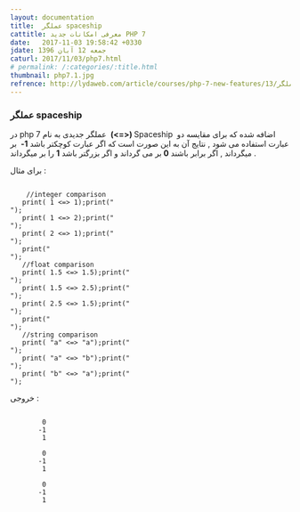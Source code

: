 ```yaml
---
layout: documentation
title:  عملگر spaceship
cattitle: معرفی امکانات جدید PHP 7
date:   2017-11-03 19:58:42 +0330
jdate: جمعه 12 آبان 1396
caturl: 2017/11/03/php7.html
# permalink: /:categories/:title.html
thumbnail: php7.1.jpg
refrence: http://lydaweb.com/article/courses/php-7-new-features/13/عملگر-spaceship-در-php-7
---
```

<h3>عملگر spaceship</h3>
<p>
 در php 7 عملگر جدیدی به نام <strong>&nbsp;(&lt;=&gt;) </strong>Spaceship &nbsp;اضافه شده که برای مقایسه دو عبارت استفاده می شود , نتایج آن به این صورت است که اگر عبارت کوچکتر باشد <strong>1-&nbsp;</strong>&nbsp;بر میگرداند , اگر برابر باشند <strong>0 </strong>بر می گرداند و اگر بزرگتر باشد <strong>1</strong>&nbsp;را بر میگرداند .
 </p>

<p>
برای مثال :
</p>

 <pre><code class="language-php  line-numbers">
    //integer comparison
   print( 1 <=> 1);print("<br/>");
   print( 1 <=> 2);print("<br/>");
   print( 2 <=> 1);print("<br/>");
   print("<br/>");
   //float comparison
   print( 1.5 <=> 1.5);print("<br/>");
   print( 1.5 <=> 2.5);print("<br/>");
   print( 2.5 <=> 1.5);print("<br/>");
   print("<br/>");
   //string comparison
   print( "a" <=> "a");print("<br/>");
   print( "a" <=> "b");print("<br/>");
   print( "b" <=> "a");print("<br/>");
</code></pre>   

<p>خروجی :</p>

<pre><code class="language-php">
        0
       -1
        1

        0
       -1
        1

        0
       -1
        1
</code></pre>   